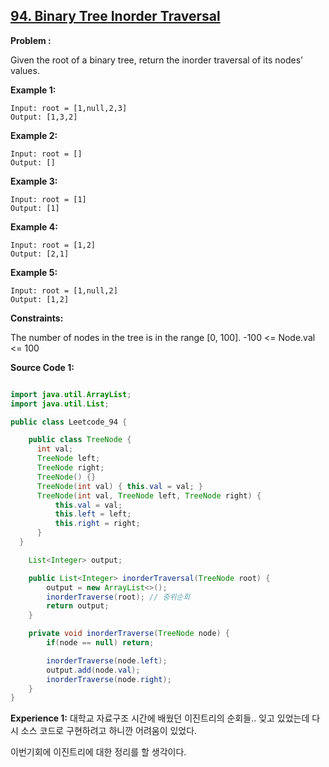 
## [94. Binary Tree Inorder Traversal](https://leetcode.com/problems/binary-tree-inorder-traversal/)

**Problem :**

Given the root of a binary tree, return the inorder traversal of its nodes' values.

**Example 1:**

```
Input: root = [1,null,2,3]
Output: [1,3,2]
```

**Example 2:**

```
Input: root = []
Output: []
```

**Example 3:**

```
Input: root = [1]
Output: [1]
```

**Example 4:**

```
Input: root = [1,2]
Output: [2,1]
```

**Example 5:**

```
Input: root = [1,null,2]
Output: [1,2]
```

**Constraints:**

The number of nodes in the tree is in the range [0, 100].
-100 <= Node.val <= 100

**Source Code 1:**

```java

import java.util.ArrayList;
import java.util.List;

public class Leetcode_94 {

    public class TreeNode {
      int val;
      TreeNode left;
      TreeNode right;
      TreeNode() {}
      TreeNode(int val) { this.val = val; }
      TreeNode(int val, TreeNode left, TreeNode right) {
          this.val = val;
          this.left = left;
          this.right = right;
      }
  }

    List<Integer> output;

    public List<Integer> inorderTraversal(TreeNode root) {
        output = new ArrayList<>();
        inorderTraverse(root); // 중위순회
        return output;
    }

    private void inorderTraverse(TreeNode node) {
        if(node == null) return;

        inorderTraverse(node.left);
        output.add(node.val);
        inorderTraverse(node.right);
    }
}

```

**Experience 1:**
대학교 자료구조 시간에 배웠던 이진트리의 순회들.. 잊고 있었는데 다시 소스 코드로 구현하려고 하니깐 어려움이 있었다.

이번기회에 이진트리에 대한 정리를 할 생각이다.
